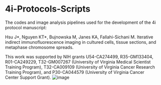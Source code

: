 # 4i-Protocols-Scripts
The codes and image analysis pipelines used for the development of the 4i protocol manuscript:

Hsu J*, Nguyen KT*, Bujnowska M, Janes KA, Fallahi-Sichani M. Iterative indirect immunofluorescence imaging in cultured cells, tissue sections, and metaphase chromosome spreads.

This work was supported by NIH grants U54-CA274499, R35-GM133404, R01-CA249229, T32-GM007267 (University of Virginia Medical Scientist Training Program), T32-CA009109 (University of Virginia Cancer Research Training Program), and P30-CA044579 (University of Virginia Cancer Center Support Grant). ![image](https://github.com/fallahi-sichani-lab/4i-Protocols-Scripts/assets/58673751/98361a9e-56ed-4e58-8e74-29f7c67b6e95)



